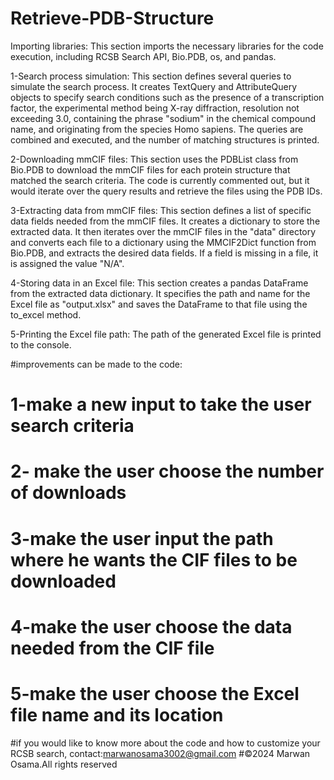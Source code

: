 # Retrieve-PDB-Structure
Importing libraries: This section imports the necessary libraries for the code execution, including RCSB Search API, Bio.PDB, os, and pandas.

1-Search process simulation: This section defines several queries to simulate the search process. It creates TextQuery and AttributeQuery objects to specify search conditions such as the presence of a transcription factor, the experimental method being X-ray diffraction, resolution not exceeding 3.0, containing the phrase "sodium" in the chemical compound name, and originating from the species Homo sapiens. The queries are combined and executed, and the number of matching structures is printed.

2-Downloading mmCIF files: This section uses the PDBList class from Bio.PDB to download the mmCIF files for each protein structure that matched the search criteria. The code is currently commented out, but it would iterate over the query results and retrieve the files using the PDB IDs.

3-Extracting data from mmCIF files: This section defines a list of specific data fields needed from the mmCIF files. It creates a dictionary to store the extracted data. It then iterates over the mmCIF files in the "data" directory and converts each file to a dictionary using the MMCIF2Dict function from Bio.PDB, and extracts the desired data fields. If a field is missing in a file, it is assigned the value "N/A".

4-Storing data in an Excel file: This section creates a pandas DataFrame from the extracted data dictionary. It specifies the path and name for the Excel file as "output.xlsx" and saves the DataFrame to that file using the to_excel method.

5-Printing the Excel file path: The path of the generated Excel file is printed to the console.

#improvements can be made to the code:
#  1-make a new input to take the user search criteria
#  2- make the user choose the number of downloads
#  3-make the user input the path where he wants the CIF files to be downloaded
#  4-make the user choose the data needed from the CIF file 
#  5-make the user choose the Excel file name and its location

#if you would like to know more about the code and how to customize your RCSB search, contact:marwanosama3002@gmail.com
#©2024 Marwan Osama.All rights reserved
